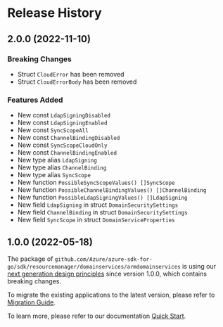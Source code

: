 # Release History

## 2.0.0 (2022-11-10)
### Breaking Changes

- Struct `CloudError` has been removed
- Struct `CloudErrorBody` has been removed

### Features Added

- New const `LdapSigningDisabled`
- New const `LdapSigningEnabled`
- New const `SyncScopeAll`
- New const `ChannelBindingDisabled`
- New const `SyncScopeCloudOnly`
- New const `ChannelBindingEnabled`
- New type alias `LdapSigning`
- New type alias `ChannelBinding`
- New type alias `SyncScope`
- New function `PossibleSyncScopeValues() []SyncScope`
- New function `PossibleChannelBindingValues() []ChannelBinding`
- New function `PossibleLdapSigningValues() []LdapSigning`
- New field `LdapSigning` in struct `DomainSecuritySettings`
- New field `ChannelBinding` in struct `DomainSecuritySettings`
- New field `SyncScope` in struct `DomainServiceProperties`


## 1.0.0 (2022-05-18)

The package of `github.com/Azure/azure-sdk-for-go/sdk/resourcemanager/domainservices/armdomainservices` is using our [next generation design principles](https://azure.github.io/azure-sdk/general_introduction.html) since version 1.0.0, which contains breaking changes.

To migrate the existing applications to the latest version, please refer to [Migration Guide](https://aka.ms/azsdk/go/mgmt/migration).

To learn more, please refer to our documentation [Quick Start](https://aka.ms/azsdk/go/mgmt).
